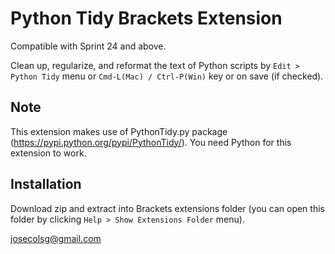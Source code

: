 Python Tidy Brackets Extension
==============================

Compatible with Sprint 24 and above.

Clean up, regularize, and reformat the text of Python scripts by `Edit > Python Tidy` menu or `Cmd-L(Mac) / Ctrl-P(Win)` key or on save (if checked).

Note
----

This extension makes use of PythonTidy.py package (https://pypi.python.org/pypi/PythonTidy/). You need Python for this extension to work.

Installation
------------

Download zip and extract into Brackets extensions folder (you can open this folder by clicking `Help > Show Extensions Folder` menu).


josecolsg@gmail.com